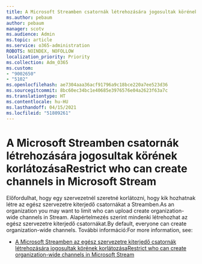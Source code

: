 ```yaml
---
title: A Microsoft Streamben csatornák létrehozására jogosultak körének korlátozása
ms.author: pebaum
author: pebaum
manager: scotv
ms.audience: Admin
ms.topic: article
ms.service: o365-administration
ROBOTS: NOINDEX, NOFOLLOW
localization_priority: Priority
ms.collection: Adm_O365
ms.custom:
- "9002650"
- "5102"
ms.openlocfilehash: ae7304aaa36acf91796a9c18bce220a7ee523d36
ms.sourcegitcommit: 8bc60ec34bc1e40685e3976576e04a2623f63a7c
ms.translationtype: HT
ms.contentlocale: hu-HU
ms.lasthandoff: 04/15/2021
ms.locfileid: "51809261"
---
```

# <a name="restrict-who-can-create-channels-in-microsoft-stream"></a><span data-ttu-id="8c02e-102">A Microsoft Streamben csatornák létrehozására jogosultak körének korlátozása</span><span class="sxs-lookup"><span data-stu-id="8c02e-102">Restrict who can create channels in Microsoft Stream</span></span>

<span data-ttu-id="8c02e-103">Előfordulhat, hogy egy szervezetnél szeretné korlátozni, hogy kik hozhatnak létre az egész szervezetre kiterjedő csatornákat a Streamben.</span><span class="sxs-lookup"><span data-stu-id="8c02e-103">As an organization you may want to limit who can upload create organization-wide channels in Stream.</span></span> <span data-ttu-id="8c02e-104">Alapértelmezés szerint mindenki létrehozhat az egész szervezetre kiterjedő csatornákat.</span><span class="sxs-lookup"><span data-stu-id="8c02e-104">By default, everyone can create organization-wide channels.</span></span> <span data-ttu-id="8c02e-105">További információ:</span><span class="sxs-lookup"><span data-stu-id="8c02e-105">For more information, see:</span></span>

- [<span data-ttu-id="8c02e-106">A Microsoft Streamben az egész szervezetre kiterjedő csatornák létrehozására jogosultak körének korlátozása</span><span class="sxs-lookup"><span data-stu-id="8c02e-106">Restrict who can create organization-wide channels in Microsoft Stream</span></span>](https://docs.microsoft.com/stream/restrict-companywide-channels)
